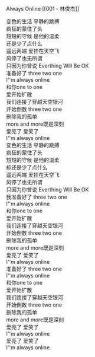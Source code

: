 Always Online
[[001 - 林俊杰]]

变色的生活 平静的跳搏  
疯狂的蒙住了头  
短短的守候 是他的温柔  
还是少了点什么  
遥远两端 爱挂在天空飞  
风停了也无所谓  
只因为你曾说 Everthing Will Be OK  
准备好了 three two one  
I''m always online  
和你one to one  
爱开始扩散  
我们连接了穿越天空银河  
开始倒数 three two one  
删除我的孤单  
more and more既是深刻  
爱亮了 爱笑了  
I''m always online  
变色的生活 平静的跳搏  
疯狂的蒙住了头  
短短的守候 是他的温柔  
却还是少了点什么  
遥远两端 爱挂在天空飞  
风停了也无所谓  
只因为你曾说 Everthing Will Be OK  
我准备好了 three two one  
I''m always online  
和你one to one  
爱开始扩散  
我们连接了穿越天空银河  
开始倒数 three two one  
删除我的孤单  
more and more既是深刻  
爱亮了 爱笑了  
I''m always online  
准备好了 three two one  
I''m always online  
和你one to one  
爱开始扩散  
我们连接了穿越天空银河  
开始倒数 three two one  
删除我的孤单  
more and more既是深刻  
爱亮了 爱笑了  
I''m always online  
爱亮了 爱笑了  
I''m always online
